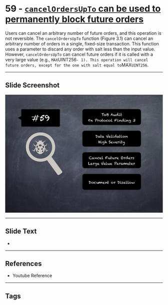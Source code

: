 
# 59 - [`cancelOrdersUpTo` can be used to permanently block future orders](./`cancelOrdersUpTo`%20can%20be%20used%20to%20permanently%20block%20future%20orders.md)

 Users can cancel an arbitrary number of future orders, and this operation is not reversible. The `cancelOrdersUpTo` function (Figure 3.1) can cancel an arbitrary number of orders in a single, fixed-size transaction. This function uses a parameter to discard any order with salt less than the input value. However, `cancelOrdersUpTo` can cancel future orders if it is called with a very large value (e.g., `MAX`UINT256` - 1). This operation will cancel future orders, except for the one with salt equal to `MAX`UINT256`.


___
## Slide Screenshot
![059.png](../../images/7.%20Audit%20Findings%20101/059.png)
___
## Slide Text
- 
___
## References
- Youtube Reference
___
## Tags
